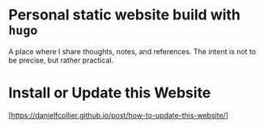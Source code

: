 # Personal static website build with `hugo`

A place where I share thoughts, notes, and references. The intent is not to be precise, but rather practical.

# Install or Update this Website

[https://danielfcollier.github.io/post/how-to-update-this-website/]